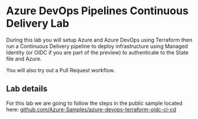 # Azure DevOps Pipelines Continuous Delivery Lab

During this lab you will setup Azure and Azure DevOps using Terraform then run a Continuous Delivery pipeline to deploy infrastructure using Managed Identity (or OIDC if you are part of the preview) to authenticate to the State file and Azure.

You will also try out a Pull Request workflow.

## Lab details

For this lab we are going to follow the steps in the public sample located here: [github.com/Azure-Samples/azure-devops-terraform-oidc-ci-cd](https://github.com/Azure-Samples/azure-devops-terraform-oidc-ci-cd#demo--lab)
